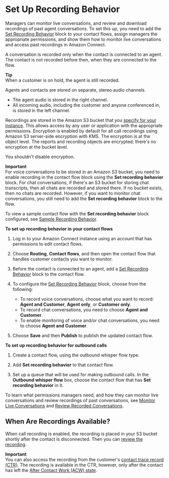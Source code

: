 # Set Up Recording Behavior<a name="set-up-recordings"></a>

Managers can monitor live conversations, and review and download recordings of past agent conversations\. To set this up, you need to add the [Set Recording Behavior](set-recording-behavior.md) block to your contact flows, assign managers the appropriate permissions, and show them how to monitor live conversations and access past recordings in Amazon Connect\.

A conversation is recorded only when the contact is connected to an agent\. The contact is not recorded before then, when they are connected to the flow\. 

**Tip**  
When a customer is on hold, the agent is still recorded\.

Agents and contacts are stored on separate, stereo audio channels\.
+ The agent audio is stored in the right channel\. 
+ All incoming audio, including the customer and anyone conferenced in, is stored in the left channel\. 

Recordings are stored in the Amazon S3 bucket that you [specify for your instance](update-instance-settings.md)\. This allows access by any user or application with the appropriate permissions\. Encryption is enabled by default for all call recordings using Amazon S3 server\-side encryption with KMS\. The encryption is at the object level\. The reports and recording objects are encrypted; there's no encryption at the bucket level\.

You shouldn't disable encryption\.

**Important**  
For voice conversations to be stored in an Amazon S3 bucket, you need to enable recording in the contact flow block using the **Set recording behavior** block\.
For chat conversations, if there's an S3 bucket for storing chat transcripts, then all chats are recorded and stored there\. If no bucket exists, then no chats are recorded\. However, if you want to monitor chat conversations, you still need to add the **Set recording behavior** block to the flow\.

To view a sample contact flow with the **Set recording behavior** block configured, see [Sample Recording Behavior](sample-recording-behavior.md)\.

**To set up recording behavior in your contact flows**

1. Log in to your Amazon Connect instance using an account that has permissions to edit contact flows\.

1. Choose **Routing**, **Contact flows**, and then open the contact flow that handles customer contacts you want to monitor\. 

1. Before the contact is connected to an agent, add a [Set Recording Behavior](set-recording-behavior.md) block to the contact flow\.

1. To configure the [Set Recording Behavior](set-recording-behavior.md) block, choose from the following: 
   + To record voice conversations, choose what you want to record: **Agent and Customer**, **Agent only**, or **Customer only**\.
   + To record chat conversations, you need to choose **Agent and Customer**\.
   + To enable monitoring of voice and/or chat conversations, you need to choose **Agent and Customer**\.

1. Choose **Save** and then **Publish** to publish the updated contact flow\.

**To set up recording behavior for outbound calls**

1. Create a contact flow, using the outbound whisper flow type\.

1. Add **Set recording behavior** to that contact flow\.

1. Set up a queue that will be used for making outbound calls\. In the **Outbound whisper flow** box, choose the contact flow that has **Set recording behavior** in it\. 

To learn what permissions managers need, and how they can monitor live conversations and review recordings of past conversations, see [Monitor Live Conversations](monitor-conversations.md) and [Review Recorded Conversations](review-recorded-conversations.md)\.

## When Are Recordings Available?<a name="when-are-recordings-available"></a>

When call recording is enabled, the recording is placed in your S3 bucket shortly after the contact is disconnected\. Then you can [review the recording](review-recorded-conversations.md)\.

**Important**  
You can also access the recording from the customer's [contact trace record \(CTR\)](sample-ctr.md)\. The recording is available in the CTR, however, only after the contact has left the [After Contact Work \(ACW\) state](metrics-agent-status.md#agent-status-acw)\. 